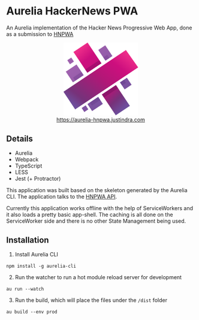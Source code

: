 # Aurelia HackerNews PWA

An Aurelia implementation of the Hacker News Progressive Web App, done as a submission to [HNPWA](https://hnpwa.com/)

<p align="center">
  <a href="https://aurelia-hnpwa.justindra.com" target="_blank" rel="noreferrer">
    <img src="./static/aurelia-logo.svg" width="200px">
    <br>
    https://aurelia-hnpwa.justindra.com
  </a>
</p>

## Details

* Aurelia
* Webpack
* TypeScript
* LESS
* Jest (+ Protractor)

This application was built based on the skeleton generated by the Aurelia CLI. The application talks to the [HNPWA API](https://github.com/davideast/hnpwa-api).

Currently this application works offline with the help of ServiceWorkers and it also loads a pretty basic app-shell. The caching is all done on the ServiceWorker side and there is no other State Management being used.

## Installation

1. Install Aurelia CLI
```
npm install -g aurelia-cli
```
  
2. Run the watcher to run a hot module reload server for development
```
au run --watch
```

3. Run the build, which will place the files under the `/dist` folder
```
au build --env prod
```
